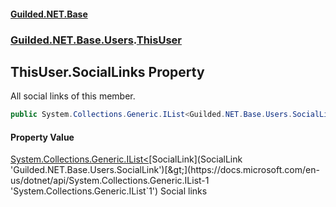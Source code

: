 
#### [Guilded.NET.Base](index 'index')
### [Guilded.NET.Base.Users](index#Guilded_NET_Base_Users 'Guilded.NET.Base.Users').[ThisUser](ThisUser 'Guilded.NET.Base.Users.ThisUser')
## ThisUser.SocialLinks Property
All social links of this member.  
```csharp
public System.Collections.Generic.IList<Guilded.NET.Base.Users.SocialLink> SocialLinks { get; set; }
```

#### Property Value
[System.Collections.Generic.IList&lt;](https://docs.microsoft.com/en-us/dotnet/api/System.Collections.Generic.IList-1 'System.Collections.Generic.IList`1')[SocialLink](SocialLink 'Guilded.NET.Base.Users.SocialLink')[&gt;](https://docs.microsoft.com/en-us/dotnet/api/System.Collections.Generic.IList-1 'System.Collections.Generic.IList`1')
Social links
